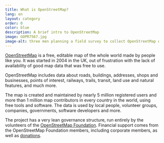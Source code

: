 ```yaml
---
title: What is OpenStreetMap?
lang: en
layout: category
order: 0
color: blue
description: A brief intro to OpenStreetMap
image: GOPR7567.jpg
image-alt: three men planning a field survey to collect OpenStreetMap data
---
```


[OpenStreetMap](https://openstreetmap.org) is a free, editable map of the whole world made by people like you. It was started in 2004 in the UK, out of frustration with the lack of availability of good map data that was free to use.

OpenStreetMap includes data about roads, buildings, addresses, shops and businesses, points of interest, railways, trails, transit, land use and natural features, and much more.

The map is created and maintained by nearly 5 million registered users and more than 1 million map contributors in every country in the world, using free tools and software. The data is used by local people, volunteer groups, companies, governments, software developers and more.

The project has a very lean governance structure, run entirely by the volunteers of the
[OpenStreetMap Foundation](/{{lang}}/about-osm-community/osm-foundation/). Financial support comes from the OpenStreetMap Foundation members, including corporate members, as well as
[donations](/{{lang}}/about-osm-community/donate-to-osm/).

